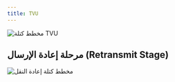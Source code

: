 ```yaml
---
title: TVU
---
```


![مخطط كتلة TVU](/img/tvu.svg)

## مرحلة إعادة الإرسال (Retransmit Stage)

![مخطط كتلة إعادة النقل](/img/retransmit_stage.svg)
